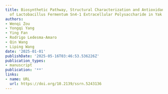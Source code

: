 ```yaml
---
title: Biosynthetic Pathway, Structural Characterization and Antioxidant Activity
  of Lactobacillus Fermentum Sn4-1 Extracellular Polysaccharide in Yak Yogurt
authors:
- Wenqi Zou
- Yongqi Yang
- Ying Fan
- Rodrigo Ledesma‐Amaro
- Qin Wang
- Liping Wang
date: '2025-01-01'
publishDate: '2025-05-16T03:46:53.536226Z'
publication_types:
- manuscript
publication: '**'
links:
- name: URL
  url: https://doi.org/10.2139/ssrn.5243136
---
```

